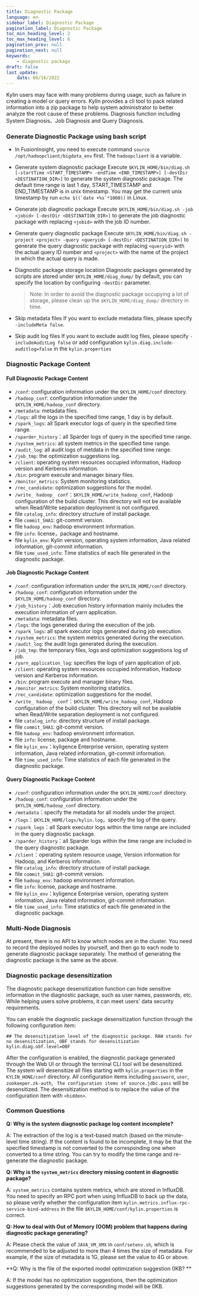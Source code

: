 ```yaml
---
title: Diagnostic Package
language: en
sidebar_label: Diagnostic Package
pagination_label: Diagnostic Package
toc_min_heading_level: 2
toc_max_heading_level: 6
pagination_prev: null
pagination_next: null
keywords:
    - diagnostic package
draft: false
last_update:
    date: 08/16/2022
---
```


Kylin users may face with many problems during usage, such as failure in creating a model or query errors. Kylin provides a cli tool to pack related information into a zip package to help system administrator to better analyze the root cause of these problems.
Diagnosis function including System Diagnosis、Job Diagnosis and Query Diagnosis.

### Generate Diagnostic Package using bash script
- In FusionInsight, you need to execute command `source /opt/hadoopclient/bigdata_env` first. The `hadoopclient` is a variable.

- Generate system diagnostic package
Execute `$KYLIN_HOME/bin/diag.sh [-startTime <START_TIMESTAMP> -endTime <END_TIMESTAMP>] [-destDir <DESTINATION_DIR>]` to generate the system diagnostic package. The default time range is last 1 day, START_TIMESTAMP and END_TIMESTAMP is in unix timestamp. You may get the current unix timestamp by run ```echo $((`date +%s`*1000))``` in Linux.

- Generate job diagnostic package
Execute `$KYLIN_HOME/bin/diag.sh -job <jobid> [-destDir <DESTINATION_DIR>]` to generate the job diagnostic package with replacing `<jobid>` with the job ID number.

- Generate query diagnostic package
  Execute `$KYLIN_HOME/bin/diag.sh -project <project> -query <queryid> [-destDir <DESTINATION_DIR>]` to generate the query diagnostic package with replacing `<queryid>` with the actual query ID number and `<project>` with the name of the project in which the actual query is made.
  
- Diagnostic package storage location
Diagnostic packages generated by scripts are stored under `$KYLIN_HOME/diag_dump/` by default, you can specify the location by configuring `-destDir` parameter.
   > Note: In order to avoid the diagnostic package occupying a lot of storage, please clean up the `$KYLIN_HOME/diag_dump/` directory in time.

- Skip metadata files
    If you want to exclude metadata files, please specify `-includeMeta false`.

- Skip audit log files
    If you want to exclude audit log files, please specify `-includeAuditLog false` or add configuration `kylin.diag.include-auditlog=false` in the `kylin.properties`

### Diagnostic Package Content

#### Full Diagnostic Package Content

- `/conf`: configuration information under the `$KYLIN_HOME/conf` directory.
- `/hadoop_conf`: configuration information under the `$KYLIN_HOME/hadoop_conf` directory.
- `/metadata`: metadata files.
- `/logs`: all the logs in the specified time range, 1 day is by default.
- `/spark_logs`: all Spark executor logs of query in the specified time range.
- `/sparder_history`：all Sparder logs of query in  the specified time range.
- `/system_metrics`: all system metrics in the specified time range. 
- `/audit_log`: all audit logs of metdata in the specified time range.
- `/job_tmp`: the optimization suggestions log.
- `/client`: operating system resources occupied information, Hadoop version and Kerberos information.
- `/bin`: program execute and manager binary files.
- `/monitor_metrics`: System monitoring statistics.
- `/rec_candidate`: optimization suggestions for the model.
- `/write_ hadoop_ conf`：`$KYLIN_HOME/write_hadoop_conf`, Hadoop configuration of the build cluster. This directory will not be available when Read/Write separation deployment is not configured.
- file `catalog_info`: directory structure of install package.
- file `commit_SHA1`: git-commit version.
- file `hadoop_env`: hadoop environment information.
- file `info`: license，package and hostname.
- file `kylin_env`: Kylin version, operating system information, Java related information, git-commit information.
- file `time_used_info`: Time statistics of each file generated in the diagnostic package.

#### Job Diagnostic Package Content

- `/conf`: configuration information under the `$KYLIN_HOME/conf` directory.
- `/hadoop_conf`: configuration information under the `$KYLIN_HOME/hadoop_conf` directory.
- `/job_history`：Job execution history information mainly includes the execution information of yarn application.
- `/metadata`: metadata files.
- `/logs`: the logs generated during the execution of the job.
- `/spark_logs`: all spark executor logs generated during job execution.
- `/system_metrics`: the system metrics generated during the execution.
- `/audit_log`: the audit logs generated during the execution.
- `/job_tmp`: the temporary files, logs and optimization suggestions log of job.
- `/yarn_application_log`: specifies the logs of yarn application of job. 
- `/client`: operating system resources occupied information, Hadoop version and Kerberos information.
- `/bin`: program execute and manager binary files.
- `/monitor_metrics`: System monitoring statistics.
- `/rec_candidate`: optimization suggestions for the model.
- `/write_ hadoop_ conf`：`$KYLIN_HOME/write_hadoop_conf`, Hadoop configuration of the build cluster. This directory will not be available when Read/Write separation deployment is not configured.
- file `catalog_info`: directory structure of install package.
- file `commit_SHA1`: git-commit version.
- file `hadoop_env`: hadoop environment information.
- file `info`: license, package and hostname.
- file `kylin_env`：kyligence Enterprise version, operating system information, Java related information, git-commit information.
- file `time_used_info`: Time statistics of each file generated in the diagnostic package.

#### Query Diagnostic Package Content

- `/conf`: configuration information under the `$KYLIN_HOME/conf` directory.
- `/hadoop_conf`: configuration information under the `$KYLIN_HOME/hadoop_conf` directory.
- `/metadata`：specify the metadata for all models under the project.
- `/logs`：`$KYLIN_HOME/logs/kylin.log`，specify the log of the query.
- `/spark_logs`：all Spark executor logs within the time range are included in the query diagnostic package.
- `/sparder_history`：all Sparder logs within the time range are included in the query diagnostic package.
- `/client`：operating system resource usage, Version information for Hadoop, and Kerberos information.
- file `catalog_info`: directory structure of install package.
- file `commit_SHA1`: git-commit version.
- file `hadoop_env`: hadoop environment information.
- file `info`: license, package and hostname.
- file `kylin_env`：kyligence Enterprise version, operating system information, Java related information, git-commit information.
- file `time_used_info`: Time statistics of each file generated in the diagnostic package.

### Multi-Node Diagnosis
At present, there is no API to know which nodes are in the cluster. You need to record the deployed nodes by yourself, and then go to each node to generate diagnostic package separately. The method of generating the diagnostic package is the same as the above.

### Diagnostic package desensitization

The diagnostic package desensitization function can hide sensitive information in the diagnostic package, such as user names, passwords, etc. While helping users solve problems, it can meet users' data security requirements.

You can enable the diagnostic package desensitization function through the following configuration item:

```properties
## The desensitization level of the diagnostic package. RAW stands for no desensitization, OBF stands for desensitization
kylin.diag.obf.level=OBF
```

After the configuration is enabled, the diagnostic package generated through the Web UI or through the terminal CLI tool will be desensitized. The system will desensitize all files starting with `kylin.properties` in the `KYLIN_HONE/conf` directory. All configuration items including `password`, `user`, `zookeeper.zk-auth`, ` The configuration items of source.jdbc.pass` will be desensitized. The desensitization method is to replace the value of the configuration item with `<hidden>`.

### Common Questions

**Q: Why is the system diagnostic package log content incomplete?**

A: The extraction of the log is a text-based match (based on the minute-level time string). If the content is found to be incomplete, it may be that the specified timestamp is not converted to the corresponding one when converted to a time string. You can try to modify the time range and re-generate the diagnostic package.

**Q: Why is the `system_metrics` directory missing content in diagnostic package?**

A: `system_metrics` contains system metrics, which are stored in InfluxDB. You need to specify an RPC port when using InfluxDB to back up the data, so please verify whether the configuration item `kylin.metrics.influx-rpc-service-bind-address` in the file `$KYLIN_HOME/conf/kylin.properties` is correct.

**Q: How to deal with Out of Memory (OOM) problem that happens during diagnostic package generating?**

A: Please check the value of `JAVA_VM_XMX` in `conf/setenv.sh`, which is recommended to be adjusted to more than 4 times the size of metadata. For example, if the size of metadata is 1G, please set the value to 4G or above.

**Q: Why is the file of the exported model optimization suggestion 0KB? **

A: If the model has no optimization suggestions, then the optimization suggestions generated by the corresponding model will be 0KB.
